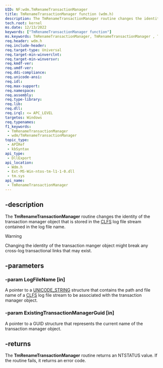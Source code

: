 ```yaml
---
UID: NF:wdm.TmRenameTransactionManager
title: TmRenameTransactionManager function (wdm.h)
description: The TmRenameTransactionManager routine changes the identity of the transaction manager object that is stored in the CLFS log file stream contained in the log file name.
tech.root: kernel
ms.date: 12/13/2022
keywords: ["TmRenameTransactionManager function"]
ms.keywords: TmRenameTransactionManager, TmRenameTransactionManager , TmRenameTransactionManager routine [Kernel-Mode Driver Architecture], kernel.tmrenametransactionmanager_, wdm/TmRenameTransactionManager
req.header: wdm.h
req.include-header: 
req.target-type: Universal
req.target-min-winverclnt:
req.target-min-winversvr: 
req.kmdf-ver: 
req.umdf-ver: 
req.ddi-compliance: 
req.unicode-ansi: 
req.idl: 
req.max-support: 
req.namespace: 
req.assembly: 
req.type-library: 
req.lib: 
req.dll: 
req.irql: <= APC_LEVEL
targetos: Windows
req.typenames: 
f1_keywords:
 - TmRenameTransactionManager
 - wdm/TmRenameTransactionManager
topic_type:
 - APIRef
 - kbSyntax
api_type:
 - DllExport
api_location:
 - Wdm.h
 - Ext-MS-Win-ntos-tm-l1-1-0.dll
 - tm.sys
api_name:
 - TmRenameTransactionManager
---
```


## -description

The **TmRenameTransactionManager** routine changes the identity of the transaction manager object that is stored in the [CLFS](/windows-hardware/drivers/kernel/windows-kernel-mode-clfs-library) log file stream contained in the log file name.

> [!WARNING]
> Changing the identity of the transaction manger object might break any cross-log transactional links that may exist.

## -parameters

### -param LogFileName [in]

A pointer to a [UNICODE_STRING](/windows/win32/api/ntdef/ns-ntdef-_unicode_string) structure that contains the path and file name of a [CLFS](/windows-hardware/drivers/kernel/windows-kernel-mode-clfs-library) log file stream to be associated with the transaction manager object.

### -param ExistingTransactionManagerGuid [in]

A pointer to a GUID structure that represents the current name of the transaction manager object.

## -returns

The **TmRenameTransactionManager** routine returns an NTSTATUS value. If the routine fails, it returns an error code.
